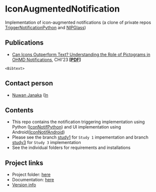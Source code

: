 # IconAugmentedNotification
Implementation of icon-augmented notifications (a clone of private repos [TriggerNotificationPython](https://github.com/NUS-HCILab/TriggerNotificationPython) and [NIPGlass](https://github.com/NUS-HCILab/NIPGlass))

## Publications
- [Can Icons Outperform Text? Understanding the Role of Pictograms in OHMD Notifications](https://doi.org/10.1145/3544548.3580891), CHI'23 [**[PDF]**](CHI2023_icon_notification.pdf)
```
<Bibtext>

```

## Contact person
- [Nuwan Janaka](https://www.nus-hci.org/team/nuwan-janaka/) ([In](https://www.linkedin.com/in/nuwan-janaka/)


## Contents
- This repo contains the notification triggering implementation using Python ([IconNotifPython](IconNotifPython)) and UI implementation using Android([IconNotifAndroid](IconNotifAndroid))
- Please see the branch [study1]() for `Study 1` impementation and branch [study3]() for `Study 3` implementation
- See the individual folders for requirements and installations


## Project links
- Project folder: [here](https://drive.google.com/drive/folders/1zZYvjF--VpggbSNPtFa_dcAC_026Mlge)
- Documentation: [here](https://docs.google.com/document/d/1qgYoj-VaLJl52Zb5gxaIaBdFrFKFQf5nia-V55y7quk/view)
- [Version info](VERSION.md)



